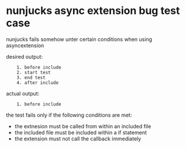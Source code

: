 # nunjucks async extension bug test case

nunjucks fails somehow unter certain conditions when using asyncextension

desired output:
```
    1. before include
    2. start test
    3. end test
    4. after include
```


actual output:
```
    1. before include
```

the test fails only if the following conditions are met:
- the extnesion must be called from within an included file
- the included file must be included within a if statement
- the extension must not call the callback immediately